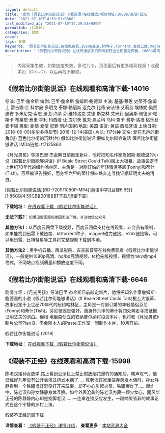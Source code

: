 ```yaml
---
layout: default
title: '爱情《假若比尔街能说话》下载资源/在线播放/视频地址/1080p/高清/蓝光'
date: "2021-07-10T14:39:51+0800"
last_modified_at: "2021-07-10T14:39:51+0800"
permalink: /14016/
categories: 爱情
cover:
tags: 爱情
keywords: '假若比尔街能说话,在线免费看,1080p高清,bt种子,torrent,百度云盘,magnet,磁力链,迅雷下载资源'
description: '《假若比尔街能说话》在线云播放手机西瓜影院吉吉影音免费看，1080p高清bd/hd未删减完整版和tc抢先枪版，mkv/mp4格式，附带bt/torrent种子、magnet/磁力链、百度云盘、网盘资源迅雷下载链接'
---
```


>内容采集生成，如果链接失效，多试几个，页面最后有更多精彩视频！收藏本页（Ctrl+D)，以后再找不麻烦。


## 《假若比尔街能说话》在线观看和高清下载-14016

导演: 巴里·詹金斯 编剧: 巴里·詹金斯 詹姆斯·鲍德温 主演: 基基·莱恩 史蒂芬·詹姆士 雷吉娜·金 科尔曼·多明戈 泰娜·帕丽斯 迈克尔·比奇 安洁纽·艾莉丝 埃博妮·奥西迪安 多米尼克·索恩 迭戈·卢纳 芬·维特洛克 艾德·斯克林 艾米莉·里奥斯 佩德罗·帕斯卡 布莱恩·泰里·亨利 玛西娅·让·库尔茨 戴夫·弗兰科 马科·查卡 费斯·洛根 桃乐丝·麦卡锡 类型: 剧情 爱情 犯罪 制片国家/地区: 美国 语言: 英语 西班牙语 上映日期: 2018-09-09(多伦多电影节) 2018-12-14(美国) 片长: 117分钟 又名: 爱在无声的街角(港) 蓝色比尔街的沉默(台) 假如比尔街能说话 假如比尔街会说话 假若比尔街能够讲话 IMDb链接: tt7125860

《月光男孩》导演巴里·杰金斯日前敲定新片，他将把知名作家詹姆斯·鲍德温的小说《假若比尔街能够讲话》(If Beale Street Could Talk)搬上大银幕，故事设定于上世纪70年代的纽约哈林区，主角是一对刚订婚的年轻情侣芬尼(Fonny)和蒂什(Tish)。芬尼被诬告强奸，而身怀六甲的蒂什将四处奔走寻找证据证明丈夫的清白。


[假若比尔街能说话][BD-720P/1080P-MP4][英语中字][豆瓣6.6分][1.86GB/4.59GB][2018][BT下载/迅雷下载]

**下载地址**： [在线观看下载 《假若比尔街能说话》](https://www.btdx8.com/torrent/jrbejnsh_2018.html) 


**无法下载?**：`如果迅雷因版权原因无法下载，关注微信公众号 `

**其他方法1**：从百度云网盘下载视频，百度云网盘支持在线观看，非会员有限制，如果能找到迅雷下载链接、bt/torrent种子、magnet磁力链接、e2dk链接等，可以用迅雷、比特彗星等工具将完整视频下载到本地。

**其他方法2**：用手机云播、西瓜影院、吉吉影音等在线免费观看《假若比尔街能说话》，一般提供1080p高清、hd/bd高清视频、tc抢先版视频，视频为mkv或mp4格式，不同站点视频质量和播放速度不同。


## 《假若比尔街能说话》在线观看和高清下载-6646

剧情介绍：《月光男孩》导演巴里·杰金斯日前敲定新片，他将把知名作家詹姆斯·鲍德温的小说《假若比尔街能够讲话》(If Beale Street Could Talk)搬上大银幕，故事设定于上世纪70年代的纽约哈林区，主角是一对刚订婚的年轻情侣芬尼(Fonny)和蒂什(Tish)。芬尼被诬告强奸，而身怀六甲的蒂什将四处奔走寻找证据证明丈夫的清白。梅根·埃里森创立的安纳普尔纳将投资本片，也将和《月光男孩》制片公司Plan B、杰金斯本人的Pastel工作室一同制作本片，10月开拍。


假若比尔街能说话 (2018)

**下载地址**： [在线观看下载 《假若比尔街能说话》](https://www.btbtdy.me/btdy/dy14596.html) 


## 《假装不正经》在线观看和高清下载-15998

陈老汉接孙女放学,路上看到公示栏上禁止燃放烟花爆竹的通知后，唉声叹气，他已经好几年没有公开表演过药发木偶了……陈老汉在家里摆弄药发木偶时，孙女静静看到一个铁罐很好奇便打开来玩耍，却不小心引起火苗，铁罐爆炸了……爆炸中，陈老汉和孙女静静身体互换。如今外表沧桑的陈老汉内藏一颗少女心，而风华正茂的陈静静内心却是抠脚老汉……一连串连锁反应发生，一段啼笑皆非的故事正式在这个宁静的乡村上演。


假装不正经迅雷下载

**详情查看**： [《假装不正经》详情介绍](/movie/15998/)， **查看更多**：[本站资源大全](/movie/t/all/)

